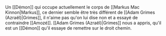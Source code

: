 Un [[Démon]] qui occupe actuellement le corps de [[Markus Mac Kinnon|Markus]], ce dernier semble être très différent de [[Adam Grimes (Azraël)|Grimes]], il n'aime pas qu'on lui dise non et a essayé de contraindre [[Amozé]].
[[Adam Grimes (Azraël)|Grimes]] nous a appris, qu'il est un [[Démon]] qu'il essaye de remettre sur le droit chemin.